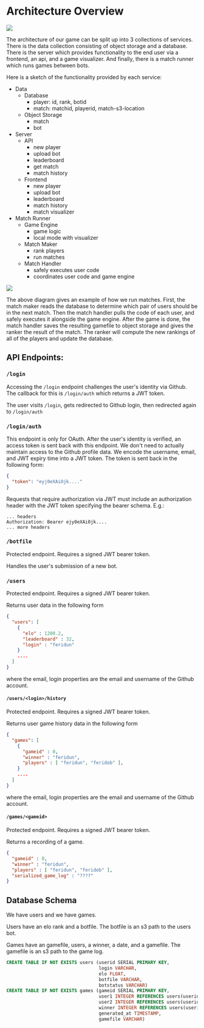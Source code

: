 # Architecture Overview

![](build/overview.svg)

The architecture of our game can be split up into 3 collections of services.
There is the data collection consisting of object storage and a database.
There is the server which provides functionality to the end user via a frontend, an api, and a game visualizer.
And finally, there is a match runner which runs games between bots.

Here is a sketch of the functionality provided by each service:

- Data
  - Database
    - player: id, rank, botid
    - match: matchid, playerid, match-s3-location
  - Object Storage
    - match
    - bot
- Server
  - API
    - new player
    - upload bot
    - leaderboard
    - get match
    - match history
  - Frontend
    - new player
    - upload bot
    - leaderboard
    - match history
    - match visualizer
- Match Runner
  - Game Engine
    - game logic
    - local mode with visualizer
  - Match Maker
    - rank players
    - run matches
  - Match Handler
    - safely executes user code
    - coordinates user code and game engine

![](build/run_game.svg)

The above diagram gives an example of how we run matches.
First, the match maker reads the database to determine which pair of users should be in the next match.
Then the match handler pulls the code of each user, and safely executes it alongside the game engine.
After the game is done, the match handler saves the resulting gamefile to object storage and gives the ranker the result of the match.
The ranker will compute the new rankings of all of the players and update the database.

## API Endpoints:

### `/login`

Accessing the `/login` endpoint challenges the user's identity via Github. The callback for this is `/login/auth` which returns a JWT token.

The user visits `/login`, gets redirected to Github login, then redirected again to `/login/auth`

###  `/login/auth`

This endpoint is only for OAuth. After the user's identity is verified, an access token is sent back with this endpoint. We don't need to actually maintain access to the Github profile data. We encode the username, email, and JWT expiry time into a JWT token. The token is sent back in the following form:

```json
{
  "token": "eyj0eXAiOjk...."
}
```

Requests that require authorization via JWT must include an authorization header with the JWT token specifying the bearer schema. E.g.:

```
... headers
Authorization: Bearer ejy0eXAi0jk....
... more headers
```

### `/botfile`

Protected endpoint. Requires a signed JWT bearer token.

Handles the user's submission of a new bot.

### `/users`

Protected endpoint. Requires a signed JWT bearer token. 

Returns user data in the following form

```json
{
  "users": [
    {
      "elo" : 1200.2,
      "leaderboard" : 32,
      "login" : "feridun"
    }
    ....
  ]
}
```

where the email, login properties are the email and username of the Github account.

#### `/users/<login>/history`

Protected endpoint. Requires a signed JWT bearer token. 

Returns user game history data in the following form

```json
{
  "games": [
    {
      "gameid" : 0,
      "winner" : "feridun",
      "players" : [ "feridun", "feridob" ],
    }
    ....
  ]
}
```

where the email, login properties are the email and username of the Github account.

#### `/games/<gameid>`

Protected endpoint. Requires a signed JWT bearer token.

Returns a recording of a game.
```json
{
  "gameid" : 0,
  "winner" : "feridun",
  "players" : [ "feridun", "feridob" ],
  "serialized_game_log" : "????"
}
```

## Database Schema

We have users and we have games.

Users have an elo rank and a botfile.
The botfile is an s3 path to the users bot.

Games have an gamefile, users, a winner, a date, and a gamefile.
The gamefile is an s3 path to the game log.


```sql
CREATE TABLE IF NOT EXISTS users (userid SERIAL PRIMARY KEY,
                                  login VARCHAR,
                                  elo FLOAT,
                                  botfile VARCHAR,
                                  botstatus VARCHAR)
CREATE TABLE IF NOT EXISTS games (gameid SERIAL PRIMARY KEY,
                                  user1 INTEGER REFERENCES users(userid),
                                  user2 INTEGER REFERENCES users(userid),
                                  winner INTEGER REFERENCES users(userid),
                                  generated_at TIMESTAMP,
                                  gamefile VARCHAR)
```
